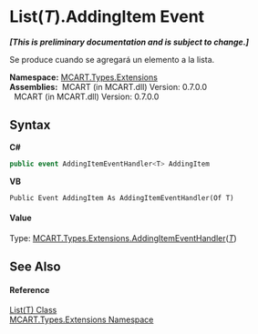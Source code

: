# List(*T*).AddingItem Event
 _**\[This is preliminary documentation and is subject to change.\]**_

Se produce cuando se agregará un elemento a la lista.

**Namespace:**&nbsp;<a href="a8e71047-44e0-7000-43f0-67a6f5b9758c">MCART.Types.Extensions</a><br />**Assemblies:**&nbsp;&nbsp;MCART (in MCART.dll) Version: 0.7.0.0<br />&nbsp;&nbsp;MCART (in MCART.dll) Version: 0.7.0.0<br />

## Syntax

**C#**<br />
``` C#
public event AddingItemEventHandler<T> AddingItem
```

**VB**<br />
``` VB
Public Event AddingItem As AddingItemEventHandler(Of T)
```


#### Value
Type: <a href="ada8018b-5d7e-86bc-96d3-3f782abaa0b1">MCART.Types.Extensions.AddingItemEventHandler</a>(<a href="e472f890-0d94-e75b-9f29-f49cc04a830f">*T*</a>)

## See Also


#### Reference
<a href="e472f890-0d94-e75b-9f29-f49cc04a830f">List(T) Class</a><br /><a href="a8e71047-44e0-7000-43f0-67a6f5b9758c">MCART.Types.Extensions Namespace</a><br />